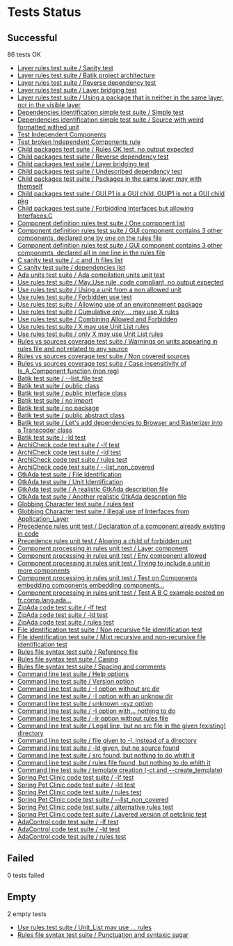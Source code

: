 # Tests Status

## Successful

   86 tests OK

  - [Layer rules test suite / Sanity test]()
  - [Layer rules test suite / Batik project architecture]()
  - [Layer rules test suite / Reverse dependency test]()
  - [Layer rules test suite / Layer bridging test]()
  - [Layer rules test suite / Using a package that is neither in the same layer, nor in the visible layer]()
  - [Dependencies identification simple test suite / Simple test]()
  - [Dependencies identification simple test suite / Source with weird formatted withed unit]()
  - [Test Independent Components]()
  - [Test broken Independent Components rule]()
  - [Child packages test suite / Rules OK test, no output expected]()
  - [Child packages test suite / Reverse dependency test]()
  - [Child packages test suite / Layer bridging test]()
  - [Child packages test suite / Undescribed dependency test]()
  - [Child packages test suite / Packages in the same layer may with themself]()
  - [Child packages test suite / GUI.P1 is a GUI child, GUIP1 is not a GUI child pkg]()
  - [Child packages test suite / Forbidding Interfaces but allowing Interfaces.C]()
  - [Component definition rules test suite / One component list]()
  - [Component definition rules test suite / GUI component contains 3 other components, declared one by one on the rules file]()
  - [Component definition rules test suite / GUI component contains 3 other components, declared all in one line in the rules file]()
  - [C sanity test suite / .c and .h files list]()
  - [C sanity test suite / dependencies list]()
  - [Ada units test suite / Ada compilation units unit test]()
  - [Use rules test suite / May_Use rule, code compliant, no output expected]()
  - [Use rules test suite / Using a unit from a non allowed unit]()
  - [Use rules test suite / Forbidden use test]()
  - [Use rules test suite / Allowing use of an environnement package]()
  - [Use rules test suite / Cumulative only ... may use X rules]()
  - [Use rules test suite / Combining Allowed and Forbidden]()
  - [Use rules test suite / X may use Unit List rules]()
  - [Use rules test suite / only X may use Unit List rules]()
  - [Rules vs sources coverage test suite / Warnings on units appearing in rules file and not related to any source]()
  - [Rules vs sources coverage test suite / Non covered sources]()
  - [Rules vs sources coverage test suite / Case insensitivity of Is_A_Component function (non reg)]()
  - [Batik test suite / --list_file test]()
  - [Batik test suite / public class]()
  - [Batik test suite / public interface class]()
  - [Batik test suite / no import]()
  - [Batik test suite / no package]()
  - [Batik test suite / public abstract class]()
  - [Batik test suite / Let's add dependencies to Browser and Rasterizer into a Transcoder class]()
  - [Batik test suite / -ld test]()
  - [ArchiCheck code test suite / -lf test]()
  - [ArchiCheck code test suite / -ld test]()
  - [ArchiCheck code test suite / rules test]()
  - [ArchiCheck code test suite / --list_non_covered]()
  - [GtkAda test suite / File Identification]()
  - [GtkAda test suite / Unit Identification]()
  - [GtkAda test suite / A realistic GtkAda description file]()
  - [GtkAda test suite / Another realistic GtkAda description file]()
  - [Globbing Character test suite / rules test]()
  - [Globbing Character test suite / illegal use of Interfaces from Application_Layer]()
  - [Precedence rules unit test / Declaration of a component already existing in code]()
  - [Precedence rules unit test / Alowing a child of forbidden unit]()
  - [Component processing in rules unit test / Layer component]()
  - [Component processing in rules unit test / Env component allowed]()
  - [Component processing in rules unit test / Trying to include a unit in more components]()
  - [Component processing in rules unit test / Test on Components embedding components embedding components...]()
  - [Component processing in rules unit test / Test A B C example posted on fr.comp.lang.ada...]()
  - [ZipAda code test suite / -lf test]()
  - [ZipAda code test suite / -ld test]()
  - [ZipAda code test suite / rules test]()
  - [File identification test suite / Non recursive file identification test]()
  - [File identification test suite / Mixt recursive and non-recursive file identification test]()
  - [Rules file syntax test suite / Reference file]()
  - [Rules file syntax test suite / Casing]()
  - [Rules file syntax test suite / Spacing and comments]()
  - [Command line test suite / Help options]()
  - [Command line test suite / Version option]()
  - [Command line test suite / -I option without src dir]()
  - [Command line test suite / -I option with an unknow dir]()
  - [Command line test suite / unknown -xyz option]()
  - [Command line test suite / -I option with... nothing to do]()
  - [Command line test suite / -lr option without rules file]()
  - [Command line test suite / Legal line, but no src file in the given (existing) directory]()
  - [Command line test suite / file given to -I, instead of a directory]()
  - [Command line test suite / -ld given, but no source found]()
  - [Command line test suite / src found, but nothing to do whith it]()
  - [Command line test suite / rules file found, but nothing to do whith it]()
  - [Command line test suite / template creation (-ct and --create_template)]()
  - [Spring Pet Clinic code test suite / -lf test]()
  - [Spring Pet Clinic code test suite / -ld test]()
  - [Spring Pet Clinic code test suite / rules test]()
  - [Spring Pet Clinic code test suite / --list_non_covered]()
  - [Spring Pet Clinic code test suite / alternative rules test]()
  - [Spring Pet Clinic code test suite / Layered version of petclinic test]()
  - [AdaControl code test suite / -lf test]()
  - [AdaControl code test suite / -ld test]()
  - [AdaControl code test suite / rules test]()

## Failed

   0 tests failed


## Empty

   2 empty tests

  - [Use rules test suite / Unit_List may use ... rules]()
  - [Rules file syntax test suite / Punctuation and syntaxic sugar]()
